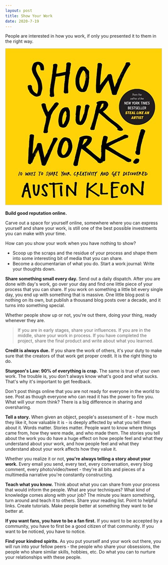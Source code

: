 ```yaml
---
layout: post
title: Show Your Work
date: 2020-7-19
---
```


People are interested in how you work, if only you presented it to them in the right way. 

<div class="book centered">
  <a href="/images/books/show_your_work.jpg">
    <img src="/images/books/show_your_work.jpg" alt="Show Your Work">
  </a>
</div>

**Build good reputation online.**

Carve out a space for yourself online, somewhere where you can express yourself and share your work, is still one of the best possible investments you can make with your time. 

How can you show your work when you have nothing to show? 

- Scoop up the scraps and the residue of your process and shape them into some interesting bit of media that you can share. 
- Become a documentarian of what you do. Start a work journal: Write your thoughts down. 

**Share something small every day.** Send out a daily dispatch. After you are done with day's work, go over your day and find one little piece of your process that you can share. If you work on something a little bit every single day, you end up with something that is massive. One little blog post is nothing on its own, but publish a thousand blog posts over a decade, and it turns into something special.

Whether people show up or not, you're out there, doing your thing, ready whenever they are.  

> If you are in early stages, share your influences. If you are in the middle, share your work in process. If you have completed the project, share the final product and write about what you learned. 

**Credit is always due.** If you share the work of others, it's your duty to make sure that the creators of that work get proper credit. It is the right thing to do. 

**Sturgeon's Law: 90% of everything is crap.** The same is true of your own work. The trouble is, you don't always know what's good and what sucks. That's why it's important to get feedback. 

Don't post things online that you are not ready for everyone in the world to see. Post as though everyone who can read it has the power to fire you. What will your mom think? There is a big difference in sharing and oversharing. 

**Tell a story.** When given an object, people's assessment of it - how much they like it, how valuable it is - is deeply affected by what you tell them about it. Words matter. Stories matter. People want to know where things came from, how they were made, and who made them. The stories you tell about the work you do have a huge effect on how people feel and what they understand about your work, and how people feel and what they understand about your work affects how they value it. 

Whether you realize it or not, **you're always telling a story about your work.** Every email you send, every text, every conversation, every blog comment, every photo/video/tweet - they're all bits and pieces of a multimedia narrative you're constantly constructing. 

**Teach what you know.** Think about what you can share from your process that would inform the people. What are your techniques? What kind of knowledge comes along with your job? The minute you learn something, turn around and teach it to others. Share your reading list. Point to helpful links. Create tutorials. Make people better at something they want to be better at. 

**If you want fans, you have to be a fan first.** If you want to be accepted by a community, you have to first be a good citizen of that community. If you want to be noticed, you have to notice. 

**Find your kindred spirits.** As you put yourself and your work out there, you will run into your fellow peers - the people who share your obsessions, the people who share similar skills, hobbies, etc. Do what you can to nurture your relationships with these people.